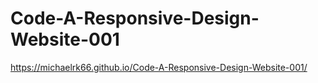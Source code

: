 # Code-A-Responsive-Design-Website-001

https://michaelrk66.github.io/Code-A-Responsive-Design-Website-001/
